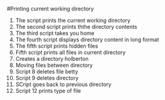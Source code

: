 #Printing current working directory
1. The script prints the current working directory
2. The second script prints ththe directory contents
3. The third script takes you home
4. The fourth script displays directory content in long format
5. The fifth script prints hidden files
6. Fifth script prints all files in current directory
7. Creates a directory holberton
8. Moving files between directory
9. Script 8 deletes file betty
10. Script 9 deletes directory
11. SCript goes back to previous directory
12. Script 12 prints type of file
 
